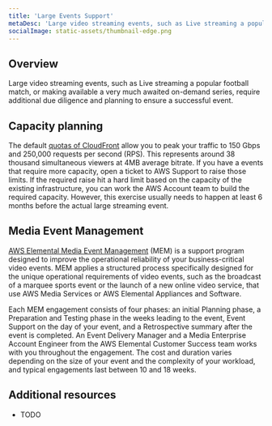 ```yaml
---
title: 'Large Events Support'
metaDesc: 'Large video streaming events, such as Live streaming a popular football match, or making available a very much awaited on-demand series, require additional due diligence and planning to ensure a successful event. '
socialImage: static-assets/thumbnail-edge.png
---
```

## Overview
Large video streaming events, such as Live streaming a popular football match, or making available a very much awaited on-demand series, require additional due diligence and planning to ensure a successful event. 

## Capacity planning
The default [quotas of CloudFront](https://docs.aws.amazon.com/AmazonCloudFront/latest/DeveloperGuide/cloudfront-limits.html) allow you to peak your traffic to 150 Gbps and 250,000 requests per second (RPS). This represents around 38 thousand simultaneous viewers at 4MB average bitrate. If you have a events that require more capacity, open a ticket to AWS Support to raise those limits. If the required raise hit a hard limit based on the capacity of the existing infrastructure, you can work the AWS Account team to build the required capacity. However, this exercise usually needs to happen at least 6 months before the actual large streaming event.

## Media Event Management
[AWS Elemental Media Event Management](https://aws.amazon.com/media-services/resources/mem/) (MEM) is a support program designed to improve the operational reliability of your business-critical video events. MEM applies a structured process specifically designed for the unique operational requirements of video events, such as the broadcast of a marquee sports event or the launch of a new online video service, that use AWS Media Services or AWS Elemental Appliances and Software.

Each MEM engagement consists of four phases: an initial Planning phase, a Preparation and Testing phase in the weeks leading to the event, Event Support on the day of your event, and a Retrospective summary after the event is completed. An Event Delivery Manager and a Media Enterprise Account Engineer from the AWS Elemental Customer Success team works with you throughout the engagement. The cost and duration varies depending on the size of your event and the complexity of your workload, and typical engagements last between 10 and 18 weeks.

## Additional resources
* TODO

